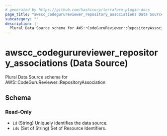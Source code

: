 ```yaml
---
# generated by https://github.com/hashicorp/terraform-plugin-docs
page_title: "awscc_codegurureviewer_repository_associations Data Source - terraform-provider-awscc"
subcategory: ""
description: |-
  Plural Data Source schema for AWS::CodeGuruReviewer::RepositoryAssociation
---
```


# awscc_codegurureviewer_repository_associations (Data Source)

Plural Data Source schema for AWS::CodeGuruReviewer::RepositoryAssociation



<!-- schema generated by tfplugindocs -->
## Schema

### Read-Only

- `id` (String) Uniquely identifies the data source.
- `ids` (Set of String) Set of Resource Identifiers.
